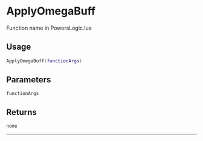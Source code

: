 # ApplyOmegaBuff
Function name in PowersLogic.lua
## Usage
```lua
ApplyOmegaBuff(functionArgs)
```
## Parameters
`functionArgs`
## Returns
`none`

---